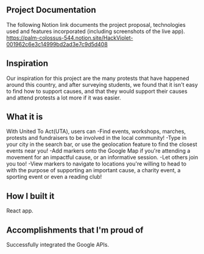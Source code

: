 ## Project Documentation
The following Notion link documents the project proposal, technologies used and features incorporated (including screenshots of the live app).
https://palm-colossus-544.notion.site/HackViolet-001962c6e3c14999bd2ad3e7c9d5d408

## Inspiration
Our inspiration for this project are the many protests that have happened around this country, and after surveying students, we found that it isn't easy to find how to support causes, and that they would support their causes and attend protests a lot more if it was easier.

## What it is
With United To Act(UTA), users can 
-Find events, workshops, marches, protests and fundraisers to be involved in the local community!
-Type in your city in the search bar, or use the geolocation feature to find the closest events near you!
-Add markers onto the Google Map if you're attending a movement for an impactful cause, or an informative session. -Let others join you too!
-View markers to navigate to locations you're willing to head to with the purpose of supporting an important cause, a charity event, a sporting event or even a reading club! 

## How I built it
React app.

## Accomplishments that I'm proud of
Successfully integrated the Google APIs.
